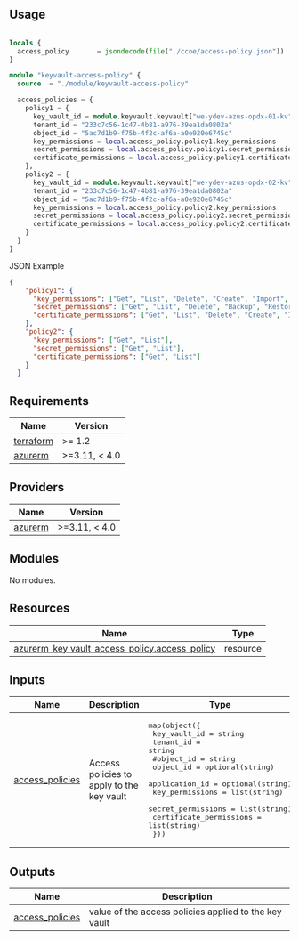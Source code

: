 ## Usage

```terraform

locals {
  access_policy       = jsondecode(file("./ccoe/access-policy.json"))
}

module "keyvault-access-policy" {
  source  = "./module/keyvault-access-policy" 

  access_policies = {
    policy1 = {
      key_vault_id = module.keyvault.keyvault["we-ydev-azus-opdx-01-kv"].id
      tenant_id = "233c7c56-1c47-4b81-a976-39ea1da0802a"
      object_id = "5ac7d1b9-f75b-4f2c-af6a-a0e920e6745c"
      key_permissions = local.access_policy.policy1.key_permissions
      secret_permissions = local.access_policy.policy1.secret_permissions
      certificate_permissions = local.access_policy.policy1.certificate_permissions
    },
    policy2 = {
      key_vault_id = module.keyvault.keyvault["we-ydev-azus-opdx-02-kv"].id
      tenant_id = "233c7c56-1c47-4b81-a976-39ea1da0802a"
      object_id = "5ac7d1b9-f75b-4f2c-af6a-a0e920e6745c"
      key_permissions = local.access_policy.policy2.key_permissions
      secret_permissions = local.access_policy.policy2.secret_permissions
      certificate_permissions = local.access_policy.policy2.certificate_permissions
    }
  }
}
```

JSON Example

```json
{
    "policy1": {
      "key_permissions": ["Get", "List", "Delete", "Create", "Import", "Backup", "Restore", "Recover"],
      "secret_permissions": ["Get", "List", "Delete", "Backup", "Restore", "Recover"],
      "certificate_permissions": ["Get", "List", "Delete", "Create", "Import", "Backup", "Restore", "Recover"]
    },
    "policy2": {
      "key_permissions": ["Get", "List"],
      "secret_permissions": ["Get", "List"],
      "certificate_permissions": ["Get", "List"]
    }
  }
```

## Requirements

| Name | Version |
|------|---------|
| <a name="requirement_terraform"></a> [terraform](#requirement\_terraform) | >= 1.2 |
| <a name="requirement_azurerm"></a> [azurerm](#requirement\_azurerm) | >=3.11, < 4.0 |

## Providers

| Name | Version |
|------|---------|
| <a name="provider_azurerm"></a> [azurerm](#provider\_azurerm) | >=3.11, < 4.0 |

## Modules

No modules.

## Resources

| Name | Type |
|------|------|
| [azurerm_key_vault_access_policy.access_policy](https://registry.terraform.io/providers/hashicorp/azurerm/latest/docs/resources/key_vault_access_policy) | resource |

## Inputs

| Name | Description | Type | Default | Required |
|------|-------------|------|---------|:--------:|
| <a name="input_access_policies"></a> [access\_policies](#input\_access\_policies) | Access policies to apply to the key vault | <pre>map(object({<br>    key_vault_id = string<br>    tenant_id = string<br>    #object_id = string<br>    object_id = optional(string)<br>    application_id = optional(string)<br>    key_permissions = list(string)<br>    secret_permissions = list(string)<br>    certificate_permissions = list(string)<br>  }))</pre> | n/a | yes |

## Outputs

| Name | Description |
|------|-------------|
| <a name="output_access_policies"></a> [access\_policies](#output\_access\_policies) | value of the access policies applied to the key vault |
